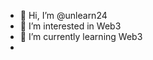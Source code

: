 - 👋 Hi, I’m @unlearn24
- 👀 I’m interested in Web3
- 🌱 I’m currently learning Web3
-

<!---
unlearn24/unlearn24 is a ✨ special ✨ repository because its `README.md` (this file) appears on your GitHub profile.
You can click the Preview link to take a look at your changes.
--->
